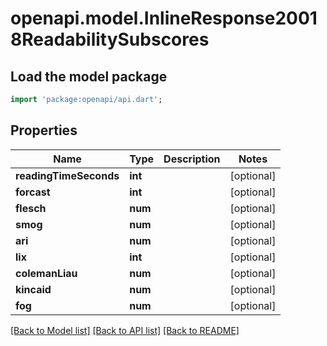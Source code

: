 # openapi.model.InlineResponse20018ReadabilitySubscores

## Load the model package
```dart
import 'package:openapi/api.dart';
```

## Properties
Name | Type | Description | Notes
------------ | ------------- | ------------- | -------------
**readingTimeSeconds** | **int** |  | [optional] 
**forcast** | **int** |  | [optional] 
**flesch** | **num** |  | [optional] 
**smog** | **num** |  | [optional] 
**ari** | **num** |  | [optional] 
**lix** | **int** |  | [optional] 
**colemanLiau** | **num** |  | [optional] 
**kincaid** | **num** |  | [optional] 
**fog** | **num** |  | [optional] 

[[Back to Model list]](../README.md#documentation-for-models) [[Back to API list]](../README.md#documentation-for-api-endpoints) [[Back to README]](../README.md)


